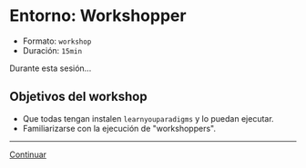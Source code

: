 # Entorno: Workshopper

* Formato: `workshop`
* Duración: `15min`

Durante esta sesión...

## Objetivos del workshop

* Que todas tengan instalen `learnyouparadigms` y lo puedan ejecutar.
* Familiarizarse con la ejecución de "workshoppers".

***

[Continuar](../03-paradigms/01-overview.md)
